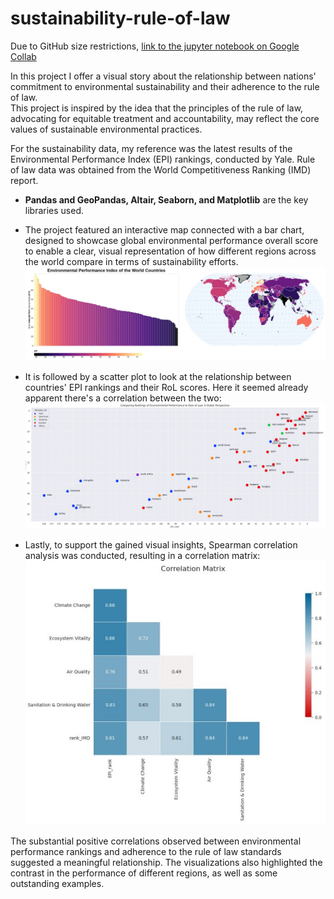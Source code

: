 # sustainability-rule-of-law
Due to GitHub size restrictions, [link to the jupyter notebook on Google Collab](https://colab.research.google.com/drive/1aVJE7KzIdl8Hts7QEvpV446j-mHoD2hk?usp=sharing)     
    
In this project I offer a visual story about the relationship between nations' commitment to environmental sustainability and their adherence to the rule of law.     
This project is inspired by the idea that the principles of the rule of law, advocating for equitable treatment and accountability, may reflect the core values of sustainable environmental practices.     

For the sustainability data, my reference was the latest results of the Environmental Performance Index (EPI) rankings, conducted by Yale. Rule of law data was obtained from the World Competitiveness Ranking (IMD) report.    

* **Pandas and GeoPandas, Altair, Seaborn, and Matplotlib** are the key libraries used.    
* The project featured an interactive map connected with a bar chart, designed to showcase global environmental performance overall score to enable a clear, visual representation of how different regions across the world compare in terms of sustainability efforts.     
![Interactive Map and Bar Chart](https://github.com/merts3ger/sustainability-rule-of-law/blob/main/epi.jpg "Interactive Map and Bar Chart Visualization")      
    
* It is followed by a scatter plot to look at the relationship between countries' EPI rankings and their RoL scores. Here it seemed already apparent there's a correlation between the two:    
![Scatter Plot of EPI Rankings vs RoL Scores](https://github.com/merts3ger/sustainability-rule-of-law/blob/main/comparisonEPIROL.jpg "Scatter Plot Visualization")
       
* Lastly, to support the gained visual insights, Spearman correlation analysis was conducted, resulting in a correlation matrix:    
![Spearman Correlation Matrix](https://github.com/merts3ger/sustainability-rule-of-law/blob/main/corrmatrix.jpg "Correlation Matrix")    
    
The substantial positive correlations observed between environmental performance rankings and adherence to the rule of law standards suggested a meaningful relationship. The visualizations also highlighted the contrast in the performance of different regions, as well as some outstanding examples.   

